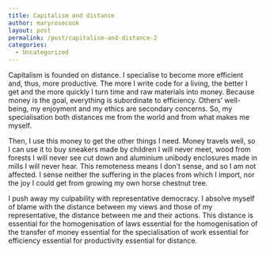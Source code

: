 ```yaml
---
title: Capitalism and distance
author: maryrosecook
layout: post
permalink: /post/capitalism-and-distance-2
categories:
  - Uncategorized
---
```

Capitalism is founded on distance. I specialise to become more efficient and, thus, more productive. The more I write code for a living, the better I get and the more quickly I turn time and raw materials into money. Because money is the goal, everything is subordinate to efficiency. Others&#8217; well-being, my enjoyment and my ethics are secondary concerns. So, my specialisation both distances me from the world and from what makes me myself.

Then, I use this money to get the other things I need. Money travels well, so I can use it to buy sneakers made by children I will never meet, wood from forests I will never see cut down and aluminium unibody enclosures made in mills I will never hear. This remoteness means I don&#8217;t sense, and so I am not affected. I sense neither the suffering in the places from which I import, nor the joy I could get from growing my own horse chestnut tree.

I push away my culpability with representative democracy. I absolve myself of blame with the distance between my views and those of my representative, the distance between me and their actions. This distance is essential for the homogenisation of laws essential for the homogenisation of the transfer of money essential for the specialisation of work essential for efficiency essential for productivity essential for distance.
